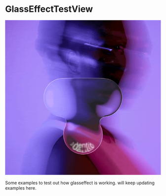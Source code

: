 # GlassEffectTestView

![alt text](glasseffectview.gif "Title")

Some examples to test out how glasseffect is working. will keep updating examples here.
